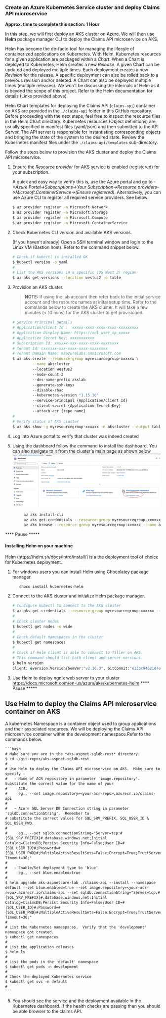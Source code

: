 ### Create an Azure Kubernetes Service cluster and deploy Claims API microservice
**Approx. time to complete this section: 1 Hour**

In this step, we will first deploy an AKS cluster on Azure.  We will then use **Helm** package manager CLI to deploy the Claims API microservice on AKS.

Helm has become the de-facto tool for managing the lifecyle of containerized applications on Kubernetes.  With Helm, Kubernetes resources for a given application are packaged within a *Chart*.  When a Chart is deployed to Kubernetes, Helm creates a new *Release*.  A given Chart can be updated and deployed multiple times.  Each deployment creates a new *Revision* for the release.  A specific deployment can also be rolled back to a previous revision and/or deleted.  A Chart can also be deployed multiple times (multiple releases).  We won't be discussing the internals of Helm as it is beyond the scope of this project.  Refer to the Helm documentation for details (Links provided above).

Helm Chart templates for deploying the Claims API (`claims-api`) container on AKS are provided in the `./claims-api` folder in this GitHub repository.  Before proceeding with the next steps, feel free to inspect the resource files in the Helm Chart directory.  Kubernetes resources (Object definitions) are usually specified in manifest files (yaml/json) and then submitted to the API Server.  The API server is responsible for instantiating corresponding objects and bringing the state of the system to the desired state. Review the Kubernetes manifest files under the `./claims-api/templates` sub-directory.

Follow the steps below to provision the AKS cluster and deploy the Claims API microservice.
1.  Ensure the *Resource provider* for AKS service is enabled (registered) for your subscription.

    A quick and easy way to verify this is, use the Azure portal and go to *->Azure Portal->Subscriptions->Your Subscription->Resource providers->Microsoft.ContainerService->(Ensure registered)*.  Alternatively, you can use Azure CLI to register all required service providers.  See below.
    
    ```bash
    $ az provider register -n Microsoft.Network
    $ az provider register -n Microsoft.Storage
    $ az provider register -n Microsoft.Compute
    $ az provider register -n Microsoft.ContainerService
    ```

2.  Check Kubernetes CLI version and available AKS versions.

    (If you haven't already) Open a SSH terminal window and login to the Linux VM (Bastion host).  Refer to the command snippet below.
    ```bash
    # Check if kubectl is installed OK
    $ kubectl version -o yaml
    #
    # List the AKS versions in a specific (US West 2) region
    $ az aks get-versions --location westus2 -o table 
    ```

3.  Provision an AKS cluster.

    >**NOTE:** If using the lab account then refer back to the initial service account and the resource names at inital setup time.
       Refer to the commands below to create the AKS cluster.  It will take a few minutes (< 10 mins) for the AKS cluster to get provisioned. 
       ```bash
       # Service Principal Details
       # Application/Client Id :  xxxxx-xxxx-xxxx-xxxx-xxxxxxxxx
       # Application Display Name: https://odl_user_sp_xxxxx
       # Application Secret Key: xxxxxxxxxxx
       # Subscription Id: xxxxxx-xxx-xxxx-xxxx-xxxxxxxx
       # Tenant Id: cxxxxxx-xxx-xxxx-xxxx-xxxxxxxx
       # Tenant Domain Name: msazurelabs.onmicrosoft.com
       $ az aks create --resource-group myresourcegroup-xxxxxx \
                --name akscluster 
                --location westus2 
                --node-count 2 
                --dns-name-prefix akslab 
                --generate-ssh-keys 
                --disable-rbac 
                --kubernetes-version "1.15.10" 
                --service-principal {Application/Client Id} 
                --client-secret {Application Secret Key} 
                --attach-acr {repo name}
       #
       # Verify status of AKS cluster
       $ az aks show -g myresourcegroup-xxxxxx -n akscluster --output table
       ```
4. Log into Azure portal to verify that cluster was indeed created
5. Using the dashboard follow the command to install the dashboard. You can also navigate to it from the cluster's main page as shown below  
![alt tag](./images/aks-dashboard.png)
    ```bash
         az aks install-cli
         az aks get-credentials --resource-group myresourcegroup-xxxxxx --name akscluster
         az aks browse --resource-group myresourcegroup-xxxxxx --name akscluster    
     ```        

**** Pause  *****
#### Installing Helm on your machine 
Helm (https://helm.sh/docs/intro/install/) is a the deployment tool of choice for Kubernetes deployment. 
1. For windows users you can install Helm using Chocolatey package manager
    ```bash
       choco install kubernetes-helm
      ```         
2. Connect to the AKS cluster and initialize Helm package manager.
    ```bash
    # Configure kubectl to connect to the AKS cluster
    $ az aks get-credentials --resource-group myresourcegroup-xxxxxx --name akscluster
    #
    # Check cluster nodes
    $ kubectl get nodes -o wide
    #
    # Check default namespaces in the cluster
    $ kubectl get namespaces
    #
    # Check if Helm client is able to connect to Tiller on AKS.
    # This command should list both client and server versions.
    $ helm version
    Client: &version.Version{SemVer:"v2.16.3", GitCommit:"e13bc94621d4ef666270cfbe734aaabf342a49bb", GitTreeState:"clean"}
    ```       
 4. Use Helm to deploy ngnix web server to your cluster https://docs.microsoft.com/en-us/azure/aks/kubernetes-helm
**** Pause  *****
## Use Helm to deploy the Claims API microservice container on AKS
A kubernetes Namespace is a container object used to group applications and their associated resources. We will be deploying the Claims API microservice container within the development namespace.Refer to the commands below.

    ```bash
    # Make sure you are in the *aks-aspnet-sqldb-rest* directory.
    $ cd ~/git-repos/aks-aspnet-sqldb-rest
    #
    # Use Helm to deploy the Claims API microservice on AKS.  Make sure to specify -
    #   - Name of ACR repository in parameter 'image.repository'.  Substitute the correct value for the name of your 
    #     ACR.
    #     eg., --set image.repository=<your-acr-repo>.azurecr.io/claims-api
    #
    #   - Azure SQL Server DB Connection string in parameter 'sqldb.connectionString'.  Remember to
    # substitute the correct values for SQL_SRV_PREFIX, SQL_USER_ID & SQL_USER_PWD.
    #
    #     eg., --set sqldb.connectionString="Server=tcp:#{SQL_SRV_PREFIX}#.database.windows.net;Initial Catalog=ClaimsDB;Persist Security Info=False;User ID=#{SQL_USER_ID}#;Password=#{SQL_USER_PWD}#;MultipleActiveResultSets=False;Encrypt=True;TrustServerCertificate=False;Connection Timeout=30;"
    #
    #   - Enable/Set deployment type to 'blue'
    #     eg., --set blue.enabled=true
    # 
    $ helm upgrade aks-aspnetcore-lab ./claims-api --install --namespace default --set blue.enabled=true --set image.repository=<your-acr-repo>.azurecr.io/claims-api --set sqldb.connectionString="Server=tcp:#{SQL_SRV_PREFIX}#.database.windows.net;Initial Catalog=ClaimsDB;Persist Security Info=False;User ID=#{SQL_USER_ID}#;Password=#{SQL_USER_PWD}#;MultipleActiveResultSets=False;Encrypt=True;TrustServerCertificate=False;Connection Timeout=30;"
    #
    # List the Kubernetes namespaces.  Verify that the 'development' namespace got created.
    $ kubectl get namespaces
    #
    # List the application releases
    $ helm ls
    #
    # List the pods in the 'default' namespace
    $ kubectl get pods -n development
    #
    # Check the deployed Kubernetes service
    $ kubectl get svc -n default
    #
    ```
5. You should see the service and the deployment available in the Kubernetes dashboard. If the health checks are passing then you should be able browser to the claims API.
